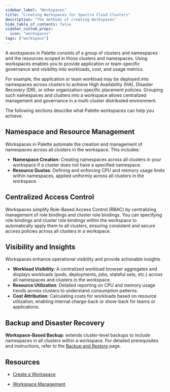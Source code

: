 ```yaml
---
sidebar_label: "Workspaces"
title: "Creating Workspaces for Spectro Cloud Clusters"
description: "The methods of creating Workspaces"
hide_table_of_contents: false
sidebar_custom_props:
  icon: "workspaces"
tags: ["workspace"]
---
```


A workspaces in Palette consists of a group of clusters and namespaces and the resources scoped in those clusters and
namespaces. Using workspaces enables you to provide application or team-specific governance and visibility into
workloads, cost, and usage metrics.

For example, the application or team workload may be deployed into namespaces across clusters to achieve High
Availability (HA), Disaster Recovery (DR), or other organization-specific placement policies. Grouping such namespaces
and clusters into a workspace allows centralized management and governance in a multi-cluster distributed environment.

The following sections describe what Palette workspaces can help you achieve.

## Namespace and Resource Management

Workspaces in Palette automate the creation and management of namespaces across all clusters in the workspace. This
includes:

- **Namespace Creation**: Creating namespaces across all clusters in your workspace if a cluster does not have a
  specified namespace.
- **Resource Quotas**: Defining and enforcing CPU and memory usage limits within namespaces, applied uniformly across
  all clusters in the workspace.

## Centralized Access Control

Workspaces simplify Role-Based Access Control (RBAC) by centralizing management of role bindings and cluster role
bindings. You can specifying role bindings and cluster role bindings within the workspace to automatically apply them to
all clusters, ensuring consistent and secure access policies across all clusters in a workspace.

## Visibility and Insights

Workspaces enhance operational visibility and provide actionable insights

- **Workload Visibility**: A centralized workload browser aggregates and displays workloads (pods, deployments, jobs,
  stateful sets, etc.) across all namespaces and clusters in the workspace.
- **Resource Utilization**: Detailed reporting on CPU and memory usage trends across clusters to understand consumption
  patterns.
- **Cost Attribution**: Calculating costs for workloads based on resource utilization, enabling internal charge-back or
  show-back for teams or applications.

## Backup and Disaster Recovery

**Workspace-Based Backup**: extends cluster-level backups to include namespaces in all clusters within a workspace. For
detailed prerequisites and instructions, refer to the
[Backup and Restore](../clusters/cluster-management/backup-restore/backup-restore.md) page.

## Resources

- [Create a Workspace](./adding-a-new-workspace.md)

- [Workspace Management](./workspace-mgmt/workspace-mgmt.md)
